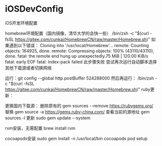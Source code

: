 # iOSDevConfig
iOS开发环境配置

homebrew环境配置（国内镜像，清华大学的会快一些）
/bin/zsh -c "$(curl -fsSL https://gitee.com/cunkai/HomebrewCN/raw/master/Homebrew.sh)"
如果遇到以下错误：
Cloning into '/usr/local/Homebrew'...
remote: Counting objects: 164925, done.
remote: Compressing objects: 100% (43110/43110), done.
fatal: the remote end hung up unexpectedly.75 MiB | 120.00 KiB/s
fatal: early EOF
fatal: index-pack failed
此步骤失败 尝试再次运行自动脚本选择其他下载源或者切换网络

运行：git config --global http.postBuffer 524288000
然后再运行：
/bin/zsh -c "$(curl -fsSL https://gitee.com/cunkai/HomebrewCN/raw/master/Homebrew.sh)"
ruby更新：

更换国内下载源：
删除原有的
gem sources --remove https://rubygems.org/
替换
gem source -a https://gems.ruby-china.com/
查看当前的源地址
gem sources -l
更新
sudo gem update --system

rvm安装，无需配置
brew install rvm

cocoapods安装
sudo gem install -n /usr/local/bin cocoapods
pod setup
